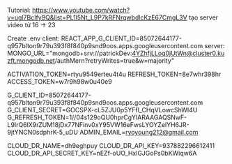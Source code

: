 Tutorial: https://www.youtube.com/watch?v=ugl7BcIfy9Q&list=PL1l5Nt_L9P7kRFNrqwbdlcKzE67CmgL3V
tạo server video từ 16 -> 23

Create
.env
client:
REACT_APP_G_CLIENT_ID=85072644177-q957blton9r79u393f8f840p9snd9oos.apps.googleusercontent.com
server:
MONGO_URL="mongodb+srv://patrickDev:4YZhfjLLoq0jUtWn@cluster0.kuzft.mongodb.net/authMern?retryWrites=true&w=majority"

ACTIVATION_TOKEN=rtyu9549erteu4t4u
REFRESH_TOKEN=8e7whr398hr
ACCESS_TOKEN=w7r9h98w0u40e9

G_CLIENT_ID=85072644177-q957blton9r79u393f8f840p9snd9oos.apps.googleusercontent.com
G_CLIENT_SECRET=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
G_REFRESH_TOKEN=1//04s129oQU0hprCgYIARAAGAQSNwF-L9IrQ6lX9rZUM18jDx77NFinv0xY95VW16eFwsLYOYZelYH6JR-9jtYNCN0sdphrK-5_uDU
ADMIN_EMAIL=ryoyoung212@gmail.com

CLOUD_DR_NAME=dh9eghpuy
CLOUD_DR_API_KEY=937882296612411
CLOUD_DR_API_SECRET_KEY=nEZf-oUO_HxlGJGoPs0bKWiqw6A
